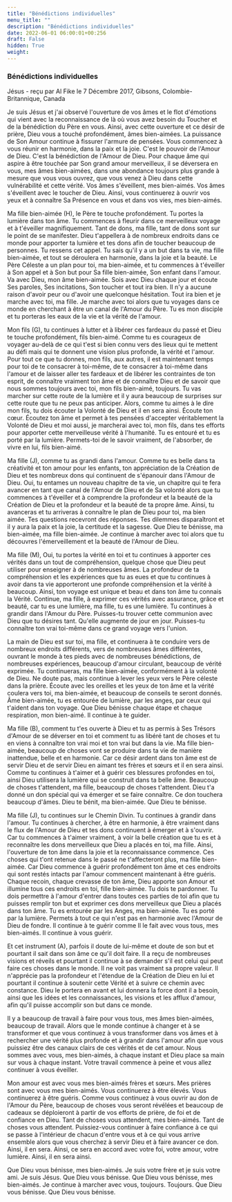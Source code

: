 ```yaml
---
title: "Bénédictions individuelles"
menu_title: ""
description: "Bénédictions individuelles"
date: 2022-06-01 06:00:01+00:256
draft: False
hidden: True
weight:
---
```

### Bénédictions individuelles

Jésus - reçu par Al Fike le 7 Décembre 2017, Gibsons, Colombie-Britannique, Canada

Je suis Jésus et j'ai observé l'ouverture de vos âmes et le flot d'émotions qui vient avec la reconnaissance de là où vous avez besoin du Toucher et de la bénédiction du Père en vous. Ainsi, avec cette ouverture et ce désir de prière, Dieu vous a touché profondément, âmes bien-aimées. La puissance de Son Amour continue à fissurer l'armure de pensées. Vous commencez à vous réunir en harmonie, dans la paix et la joie. C'est le pouvoir de l'Amour de Dieu. C'est la bénédiction de l'Amour de Dieu. Pour chaque âme qui aspire à être touchée par Son grand amour merveilleux, il se déversera en vous, mes âmes bien-aimées, dans une abondance toujours plus grande à mesure que vous vous ouvrez, que vous venez à Dieu dans cette vulnérabilité et cette vérité. Vos âmes s'éveillent, mes bien-aimés. Vos âmes s'éveillent avec le toucher de Dieu. Ainsi, vous continuerez à ouvrir vos yeux et à connaître Sa Présence en vous et dans vos vies, mes bien-aimés.

Ma fille bien-aimée (H), le Père te touche profondément. Tu portes la lumière dans ton âme. Tu commences à fleurir dans ce merveilleux voyage et à t'éveiller magnifiquement. Tant de dons, ma fille, tant de dons sont sur le point de se manifester. Dieu t'appellera à de nombreux endroits dans ce monde pour apporter ta lumière et tes dons afin de toucher beaucoup de personnes. Tu ressens cet appel. Tu sais qu'il y a un but dans ta vie, ma fille bien-aimée, et tout se déroulera en harmonie, dans la joie et la beauté. Le Père Céleste a un plan pour toi, ma bien-aimée, et tu commences à t'éveiller à Son appel et à Son but pour Sa fille bien-aimée, Son enfant dans l'amour. Va avec Dieu, mon âme bien-aimée. Sois avec Dieu chaque jour et écoute Ses paroles, Ses incitations, Son toucher et tout ira bien. Il n'y a aucune raison d'avoir peur ou d'avoir une quelconque hésitation. Tout ira bien et je marche avec toi, ma fille. Je marche avec toi alors que tu voyages dans ce monde en cherchant à être un canal de l'Amour du Père. Tu es mon disciple et tu porteras les eaux de la vie et la vérité de l'amour.

Mon fils (G), tu continues à lutter et à libérer ces fardeaux du passé et Dieu te touche profondément, fils bien-aimé. Comme tu es courageux de voyager au-delà de ce qui t'est si bien connu vers des lieux qui te mettent au défi mais qui te donnent une vision plus profonde, la vérité et l'amour. Pour tout ce que tu donnes, mon fils, aux autres, il est maintenant temps pour toi de te consacrer à toi-même, de te consacrer à toi-même dans l'amour et de laisser aller tes fardeaux et de libérer les contraintes de ton esprit, de connaître vraiment ton âme et de connaître Dieu et de savoir que nous sommes toujours avec toi, mon fils bien-aimé, toujours. Tu vas marcher sur cette route de la lumière et il y aura beaucoup de surprises sur cette route que tu ne peux pas anticiper. Alors, comme tu aimes à le dire mon fils, tu dois écouter la Volonté de Dieu et il en sera ainsi. Écoute ton cœur. Écoutez ton âme et permet à tes pensées d'accepter véritablement la Volonté de Dieu et moi aussi, je marcherai avec toi, mon fils, dans tes efforts pour apporter cette merveilleuse vérité à l'humanité. Tu es entouré et tu es porté par la lumière. Permets-toi de le savoir vraiment, de l'absorber, de vivre en lui, fils bien-aimé.

Ma fille (J), comme tu as grandi dans l'amour. Comme tu es belle dans ta créativité et ton amour pour les enfants, ton appréciation de la Création de Dieu et tes nombreux dons qui continuent de s'épanouir dans l'Amour de Dieu. Oui, tu entames un nouveau chapitre de ta vie, un chapitre qui te fera avancer en tant que canal de l'Amour de Dieu et de Sa volonté alors que tu commences à t'éveiller et à comprendre la profondeur et la beauté de la Création de Dieu et la profondeur et la beauté de ta propre âme. Ainsi, tu avanceras et tu arriveras à connaître le plan de Dieu pour toi, ma bien aimée. Tes questions recevront des réponses. Tes dilemmes disparaîtront et il y aura la paix et la joie, la certitude et la sagesse. Que Dieu te bénisse, ma bien-aimée, ma fille bien-aimée. Je continue à marcher avec toi alors que tu découvres l'émerveillement et la beauté de l'Amour de Dieu.

Ma fille (M), Oui, tu portes la vérité en toi et tu continues à apporter ces vérités dans un tout de compréhension, quelque chose que Dieu peut utiliser pour enseigner à de nombreuses âmes. La profondeur de ta compréhension et les expériences que tu as eues et que tu continues à avoir dans ta vie apporteront une profonde compréhension et la vérité à beaucoup. Ainsi, ton voyage est unique et beau et dans ton âme tu connais la Vérité. Continue, ma fille, à exprimer ces vérités avec assurance, grâce et beauté, car tu es une lumière, ma fille, tu es une lumière. Tu continues à grandir dans l'Amour du Père. Puisses-tu trouver cette communion avec Dieu que tu désires tant. Qu'elle augmente de jour en jour. Puisses-tu connaître ton vrai toi-même dans ce grand voyage vers l'union.

La main de Dieu est sur toi, ma fille, et continuera à te conduire vers de nombreux endroits différents, vers de nombreuses âmes différentes, ouvrant le monde à tes pieds avec de nombreuses bénédictions, de nombreuses expériences, beaucoup d'amour circulant, beaucoup de vérité exprimée. Tu continueras, ma fille bien-aimée, conformément à la volonté de Dieu. Ne doute pas, mais continue à lever les yeux vers le Père céleste dans la prière. Écoute avec les oreilles et les yeux de ton âme et la vérité coulera vers toi, ma bien-aimée, et beaucoup de conseils te seront donnés. Âme bien-aimée, tu es entourée de lumière, par les anges, par ceux qui t'aident dans ton voyage. Que Dieu bénisse chaque étape et chaque respiration, mon bien-aimé. Il continue à te guider.

Ma fille (B), comment tu t'es ouverte à Dieu et tu as permis à Ses Trésors d'Amour de se déverser en toi et comment tu as libéré tant de choses et tu en viens à connaître ton vrai moi et ton vrai but dans la vie. Ma fille bien-aimée, beaucoup de choses vont se produire dans ta vie de manière inattendue, belle et en harmonie. Car ce désir ardent dans ton âme est de servir Dieu et de servir Dieu en aimant tes frères et sœurs et il en sera ainsi. Comme tu continues à t'aimer et à guérir ces blessures profondes en toi, ainsi Dieu utilisera la lumière qui se construit dans ta belle âme. Beaucoup de choses t'attendent, ma fille, beaucoup de choses t'attendent. Dieu t'a donné un don spécial qui va émerger et se faire connaître. Ce don touchera beaucoup d'âmes. Dieu te bénit, ma bien-aimée. Que Dieu te bénisse.

Ma fille (J), tu continues sur le Chemin Divin. Tu continues à grandir dans l'amour. Tu continues à chercher, à être en harmonie, à être vraiment dans le flux de l'Amour de Dieu et tes dons continuent à émerger et à s'ouvrir. Car tu commences à t'aimer vraiment, à voir la belle création que tu es et à reconnaître les dons merveilleux que Dieu a placés en toi, ma fille. Ainsi, l'ouverture de ton âme dans la joie et la reconnaissance commence. Ces choses qui t'ont retenue dans le passé ne t'affecteront plus, ma fille bien-aimée. Car Dieu commence à guérir profondément ton âme et ces endroits qui sont restés intacts par l'amour commencent maintenant à être guéris. Chaque recoin, chaque crevasse de ton âme, Dieu apporte son Amour et illumine tous ces endroits en toi, fille bien-aimée. Tu dois te pardonner. Tu dois permettre à l'amour d'entrer dans toutes ces parties de toi afin que tu puisses remplir ton but et exprimer ces dons merveilleux que Dieu a placés dans ton âme. Tu es entourée par les Anges, ma bien-aimée. Tu es porté par la lumière. Permets à tout ce qui n'est pas en harmonie avec l'Amour de Dieu de fondre. Il continue à te guérir comme Il le fait avec vous tous, mes bien-aimés. Il continue à vous guérir.

Et cet instrument (A), parfois il doute de lui-même et doute de son but et pourtant il sait dans son âme ce qu'il doit faire. Il a reçu de nombreuses visions et réveils et pourtant il continue à se demander s'il est celui qui peut faire ces choses dans le monde. Il ne voit pas vraiment sa propre valeur. Il n'apprécie pas la profondeur et l'étendue de la Création de Dieu en lui et pourtant il continue à soutenir cette Vérité et à suivre ce chemin avec constance. Dieu le portera en avant et lui donnera la force dont il a besoin, ainsi que les idées et les connaissances, les visions et les afflux d'amour, afin qu'il puisse accomplir son but dans ce monde.

Il y a beaucoup de travail à faire pour vous tous, mes âmes bien-aimées, beaucoup de travail. Alors que le monde continue à changer et à se transformer et que vous continuez à vous transformer dans vos âmes et à rechercher une vérité plus profonde et à grandir dans l'amour afin que vous puissiez être des canaux clairs de ces vérités et de cet amour. Nous sommes avec vous, mes bien-aimés, à chaque instant et Dieu place sa main sur vous à chaque instant. Votre travail commence à peine et vous allez continuer à vous éveiller.

Mon amour est avec vous mes bien-aimés frères et sœurs. Mes prières sont avec vous mes bien-aimés. Vous continuerez à être élevés. Vous continuerez à être guéris. Comme vous continuez à vous ouvrir au don de l'Amour du Père, beaucoup de choses vous seront révélées et beaucoup de cadeaux se déploieront à partir de vos efforts de prière, de foi et de confiance en Dieu. Tant de choses vous attendent, mes bien-aimés. Tant de choses vous attendent. Puissiez-vous continuer à faire confiance à ce qui se passe à l'intérieur de chacun d'entre vous et à ce qui vous arrive ensemble alors que vous cherchez à servir Dieu et à faire avancer ce don. Ainsi, il en sera. Ainsi, ce sera en accord avec votre foi, votre amour, votre lumière. Ainsi, il en sera ainsi.

Que Dieu vous bénisse, mes bien-aimés. Je suis votre frère et je suis votre ami. Je suis Jésus. Que Dieu vous bénisse. Que Dieu vous bénisse, mes bien-aimés. Je continue à marcher avec vous, toujours. Toujours. Que Dieu vous bénisse. Que Dieu vous bénisse.





